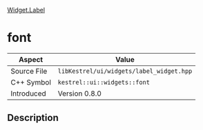 [Widget.Label](index.md)
# font
| Aspect | Value |
| --- | --- |
| Source File | `libKestrel/ui/widgets/label_widget.hpp` |
| C++ Symbol | `kestrel::ui::widgets::font` |
| Introduced | Version 0.8.0 |
## Description
